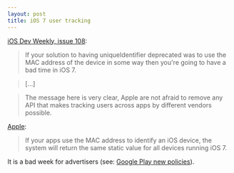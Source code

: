 ```yaml
---
layout: post
title: iOS 7 user tracking
---
```


[iOS Dev Weekly, issue 108](http://iosdevweekly.com/issues/108/):

> If your solution to having uniqueIdentifier deprecated was to use the MAC address of the device in some way then you're going to have a bad time in iOS 7.

> […]

> The message here is very clear, Apple are not afraid to remove any API that makes tracking users across apps by different vendors possible.

[Apple](https://developer.apple.com/news/index.php?id=8222013a):

> If your apps use the MAC address to identify an iOS device, the system will return the same static value for all devices running iOS 7.

It is a bad week for advertisers (see: [Google Play new policies](http://solarsailer.net/2013/08/google-play-new-policies/)).
